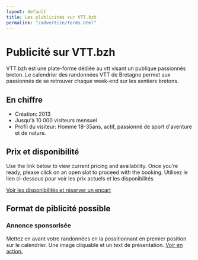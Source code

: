 ```yaml
---
layout: default
title: Les plublicités sur VTT.bzh
permalink: "/advertize/terms.html"
---
```

# Publicité sur VTT.bzh

VTT.bzh est une plate-forme dédiée au vtt visant un publique passionnés breton. Le calendrier des randonnées VTT de Bretagne permet aux passionnés de se retrouver chaque week-end sur les sentiers bretons.

## En chiffre

- Création: 2013
- Jusqu'à 10 000 visiteurs mensuel
- Profil du visiteur: Homme 18-35ans, actif, passionné de sport d'aventure et de nature.

## Prix et disponibilité

Use the link below to view current pricing and availability. Once you’re ready, please click on an open slot to proceed with the booking.
Utilisez le lien ci-dessous pour voir les prix actuels et les disponibilités

<a class="btn btn-primary my-2" href="{{site.data.advertising.slot.href}}" target="_blank">Voir les disponibilités et réserver un encart</a>

## Format de piblicité possible

### Annonce sponsorisée

Mettez en avant votre randonnées en la possitionnant en premier position sur le calendrier. Une image cliquable et un text de présentation. <a href="/calendrier.html">Voir en action.</a>
